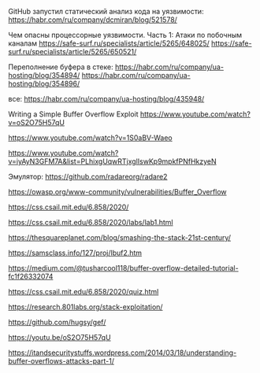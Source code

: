 GitHub запустил статический анализ кода на уязвимости: https://habr.com/ru/company/dcmiran/blog/521578/


Чем опасны процессорные уязвимости. Часть 1: Атаки по побочным каналам
https://safe-surf.ru/specialists/article/5265/648025/
https://safe-surf.ru/specialists/article/5265/650521/


Переполнение буфера в стеке: 
https://habr.com/ru/company/ua-hosting/blog/354894/
https://habr.com/ru/company/ua-hosting/blog/354896/

все: https://habr.com/ru/company/ua-hosting/blog/435948/


Writing a Simple Buffer Overflow Exploit
https://www.youtube.com/watch?v=oS2O75H57qU

https://www.youtube.com/watch?v=1S0aBV-Waeo


https://www.youtube.com/watch?v=iyAyN3GFM7A&list=PLhixgUqwRTjxglIswKp9mpkfPNfHkzyeN


Эмулятор: https://github.com/radareorg/radare2

https://owasp.org/www-community/vulnerabilities/Buffer_Overflow

https://css.csail.mit.edu/6.858/2020/

https://css.csail.mit.edu/6.858/2020/labs/lab1.html

https://thesquareplanet.com/blog/smashing-the-stack-21st-century/

https://samsclass.info/127/proj/lbuf2.htm

https://medium.com/@tusharcool118/buffer-overflow-detailed-tutorial-fc1f26332074

https://css.csail.mit.edu/6.858/2020/quiz.html

https://research.801labs.org/stack-exploitation/

https://github.com/hugsy/gef/

https://youtu.be/oS2O75H57qU

https://itandsecuritystuffs.wordpress.com/2014/03/18/understanding-buffer-overflows-attacks-part-1/

